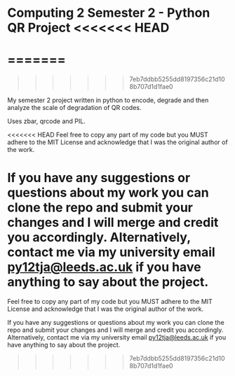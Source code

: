 Computing 2 Semester 2 - Python QR Project
<<<<<<< HEAD
==========================================
=======
=================
>>>>>>> 7eb7ddbb5255dd8197356c21d108b707d1d1fae0

My semester 2 project written in python to encode, degrade and then analyze the 
scale of degradation of QR codes.

Uses zbar, qrcode and PIL.

<<<<<<< HEAD
Feel free to copy any part of my code but you MUST adhere to the MIT License and
acknowledge that I was the original author of the work.

If you have any suggestions or questions about my work you can clone the repo and
submit your changes and I will merge and credit you accordingly. Alternatively, 
contact me via my university email py12tja@leeds.ac.uk if you have anything to say
about the project.
=======
Feel free to copy any part of my code but you MUST adhere to the MIT License and acknowledge that I was the original author of the work.

If you have any suggestions or questions about my work you can clone the repo and submit your changes and I will merge and credit you accordingly. Alternatively, contact me via my university email py12tja@leeds.ac.uk if you have anything to say about the project.
>>>>>>> 7eb7ddbb5255dd8197356c21d108b707d1d1fae0
